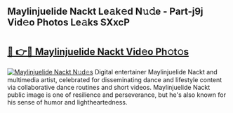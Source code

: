 ## Maylinjuelide Nackt Le𝚊k𝚎d N𝚞𝚍e - Part-j9j Vid𝚎o Photos Le𝚊ks SXxcP

# <h2><a href="http://fb7o2mk.evod.top/?m=Maylinjuelide+Nackt">🔗 👉🔴 Maylinjuelide Nackt Vid𝚎o Ph𝚘t𝚘s</a></h2>

[![Maylinjuelide Nackt N𝚞d𝚎s](https://i.imgur.com/8V9OHl7.gif)](http://fb7o2mk.evod.top/?m=Maylinjuelide+Nackt)
Digital entertainer Maylinjuelide Nackt and multimedia artist, celebrated for disseminating dance and lifestyle content via collaborative dance routines and short videos. Maylinjuelide Nackt public image is one of resilience and perseverance, but he's also known for his sense of humor and lightheartedness. 
